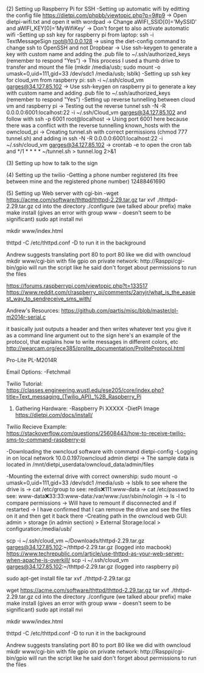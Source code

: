 

(2) Setting up Raspberry Pi for SSH
-Setting up automatic wifi by editting the config file https://dietpi.com/phpbb/viewtopic.php?p=9#p9
  -> Open dietpi-wifi.txt and open it with wordpad
  -> Change aWIFI_SSID[0]='MySSID' and aWIFI_KEY[0]='MyWifiKey'
  -> Don't forget to also activate automatic wifi
-Setting up ssh key for raspberry pi from laptop: ssh -i TextMessageSign root@10.0.0.128
  -> using the diet-config command to change ssh to OpenSSH and not Dropbear
  -> Use ssh-keygen to generate a key with custom name and adding the .pub file to ~/.ssh/authorized_keys (remember to respond "Yes")
  -> This process I used a thumb drive to transfer and mount the file (mkdir /media/usb; sudo mount -o umask=0,uid=111,gid=33 /dev/sdc1 /media/usb; lsblk)
-Setting up ssh key for cloud_vm from raspberry pi: ssh -i ~/.ssh/cloud_vm garges@34.127.85.102
  -> Use ssh-keygen on raspberry pi to generate a key with custom name and adding .pub file to ~/.ssh/authorized_keys (remember to respond "Yes")
-Setting up reverse tunnelling between cloud vm and raspberry pi
  -> Testing out the reverse tunnel ssh -N -R 0.0.0.0:6001:localhost:22 -i ~/.ssh/Cloud_vm garges@34.127.85.102 and follow with ssh -p 6001 root@localhost
  -> Using port 6001 here because there was a conflict with the reverse tunnelling known_hosts with the owncloud_pi 
  -> Creating tunnel.sh with correct permissions (chmod 777 tunnel.sh) and adding in ssh -N -R 0.0.0.0:6001:localhost:22 -i ~/.ssh/cloud_vm garges@34.127.85.102
  -> crontab -e to open the cron tab and */1 * * * * ~/tunnel.sh > tunnel.log 2>&1

(3) Setting up how to talk to the sign 

(4) Setting up the twilio 
-Getting a phone number registered (its free between mine and the registered phone number) 12488461690


(5) Setting up Web server with cgi-bin 
-wget https://acme.com/software/thttpd/thttpd-2.29.tar.gz
tar xvf ./thttpd-2.29.tar.gz 
cd into the directory
./configure (we talked abour prefix)
make
make install (gives an error with group www - doesn't seem to be significant) 
sudo apt install nvi

mkdir www/index.html 

thttpd -C /etc/thttpd.conf
-D to run it in the background

Andrew suggests translating port 80 to port 80 like we did with owncloud
mkdir www/cgi-bin with file gpio
on private network: http://Rasppi/cgi-bin/gpio will run the script like he said
don't forget about permissions to run the files 













https://forums.raspberrypi.com/viewtopic.php?t=133517
https://www.reddit.com/r/raspberry_pi/comments/2anyjr/what_is_the_easiest_way_to_sendreceive_sms_with/

Andrew's Resources:
https://github.com/qartis/misc/blob/master/pl-m2014r-serial.c

it basically just outputs a header and then writes whatever text you give it as a command line argument out to the sign
here's an example of the protocol, that explains how to write messages in different colors, etc
http://wearcam.org/ece385/prolite_documentation/ProliteProtocol.html

Pro-Lite PL-M2014R



Email Options:
-Fetchmail 

Twilio Tutorial:
https://classes.engineering.wustl.edu/ese205/core/index.php?title=Text_messaging_(Twilio_API)_%2B_Raspberry_Pi





1) Gathering Hardware:
-Raspberry Pi XXXXX
-DietPi Image https://dietpi.com/docs/install/

Twilio Recieve Example: 
https://stackoverflow.com/questions/25608443/how-to-receive-twilio-sms-to-command-raspberry-pi






-Downloading the owncloud software with command dietpi-config
-Logging in on local network 10.0.0.197/owncloud admin dietpi
  -> The sample data is located in /mnt/dietpi_userdata/owncloud_data/admin/files

-Mounting the external drive with correct ownership: sudo mount -o umask=0,uid=111,gid=33 /dev/sdc1 /media/usb
  -> lsblk to see where the drive is
  -> cat /etc/group to see: redis:x:111:www-data
  -> cat /etc/passwd to see: www-data:x:33:33:www-data:/var/www:/usr/sbin/nologin 
  -> ls -l to compare permissions 
  -> Will have to remount if disconnected and if restarted
  -> I have confirmed that I can remove the drive and see the files on it and then get it back there 
-Creating path in the owncloud web GUI: admin > storage (in admin section) > External Storage:local > configuration:/media/usb/

scp -i ~/.ssh/cloud_vm ~/Downloads/thttpd-2.29.tar.gz garges@34.127.85.102:~/thttpd-2.29.tar.gz (logged into macbook)
https://www.techrepublic.com/article/use-thttpd-as-your-web-server-when-apache-is-overkill/
scp -i ~/.ssh/cloud_vm garges@34.127.85.102:~/thttpd-2.29.tar.gz (logged into raspberry pi)

sudo apt-get install file
tar xvf ./thttpd-2.29.tar.gz 


wget https://acme.com/software/thttpd/thttpd-2.29.tar.gz
tar xvf ./thttpd-2.29.tar.gz 
cd into the directory
./configure (we talked abour prefix)
make
make install (gives an error with group www - doesn't seem to be significant) 
sudo apt install nvi

mkdir www/index.html 

thttpd -C /etc/thttpd.conf
-D to run it in the background

Andrew suggests translating port 80 to port 80 like we did with owncloud
mkdir www/cgi-bin with file gpio
on private network: http://Rasppi/cgi-bin/gpio will run the script like he said
don't forget about permissions to run the files 

